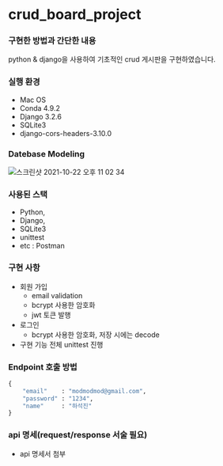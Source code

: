 # crud_board_project
### 구현한 방법과 간단한 내용
python & django을 사용하여 기초적인 crud 게시판을 구현하였습니다. 

### 실행 환경
- Mac OS
- Conda 4.9.2
- Django 3.2.6
- SQLite3
- django-cors-headers-3.10.0

### Datebase Modeling
![스크린샷 2021-10-22 오후 11 02 34](https://user-images.githubusercontent.com/40171383/138491083-c2a780bf-74f3-47fc-a6f0-dc2430d5b6b4.png)

### 사용된 스택
- Python,
- Django,
- SQLite3
- unittest
- etc : Postman

### 구현 사항
- 회원 가입
    - email validation
    - bcrypt 사용한 암호화
    - jwt 토큰 발행
- 로그인
    - bcrypt 사용한 암호화, 저장 시에는 decode
- 구현 기능 전체 unittest 진행

### Endpoint 호출 방법
```python
{
    "email"    : "modmodmod@gmail.com",
    "password" : "1234",
    "name"     : "하석진"
}
```

### api 명세(request/response 서술 필요)
- api 명세서 첨부
